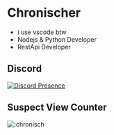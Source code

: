 # Chronischer
- i use vscode btw
- Nodejs & Python Developer
- RestApi Developer

## Discord
[![Discord Presence](https://lanyard.cnrad.dev/api/460493336076091392)](https://discord.com/users/460493336076091392)

## Suspect View Counter
![:chronisch](https://count.getloli.com/get/@chronisch)
